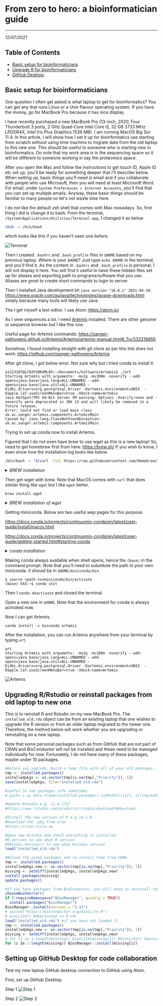 # From zero to hero: a bioinformatician guide
---
*12/07/2021*

## Table of Contents
* [Basic setup for bioinformaticians](#Basic)
* [Upgrade R for bioinformaticians](#Rupgrade)
* [GitHub Desktop](#gitdesk)


<a name="Basic"></a>
## Basic setup for bioinformaticians

One question I often get asked is what laptop to get for bioinformatics? You can get
any that runs Linux or a Unix flavour operating system. If you have the money, go for MacBook Pro because
it has nice display.

I have recently purchased a new MacBook Pro (13-inch, 2020, Four Thunderbolt 3 ports,
2 GHz Quad-Core Intel Core i5, 32 GB 3733 MHz LPDDR4X, Intel Iris Plus Graphics 1536 MB).
I am running MacOS Big Sur 11.4. In this article, I will show how I set it up for bioinformatics use starting from scratch
without using time machine to migrate data from the old laptop to this new one. This should
be useful to someone who is starting new in bioinformatics. Do note that my work area is
in the sequencing space so it will be different to someone working in say the proteomics space.

After you open the Mac and follow the instructions to get touch ID, Apple ID etc set up, you'll
be ready for something deeper that I'll describe below. When setting up, basic things you'll
need is email and if you collaborate with people who use Microsoft, then you will need
at least Microsoft Word. For email, under `System Preferences > Internet Accounts`, you'll
find that you can set up multiple emails. Anyway, these basic things should be familiar to many
people so let's not waste time here.

I do not like the default zsh shell that comes with Mac nowadays. So, first thing I did is change it to bash. From the terminal,
`/System/Applications/Utilities/Terminal.app`, I changed it as below

```bash
chsh -s /bin/bash
```

which looks like this if you haven't seen one before.

![Terminal](terminal.png)

Then I created `.bashrc` and `.bash_profile` files in `$HOME` based on my previous laptop. Where
is your `$HOME`? Just type `echo $HOME` in the terminal, and you'll find it.
As the content in `.bashrc` and `.bash_profile` is personal,
I will not display it here. You will find it useful to have these hidden files set up
for aliases and exporting path to programs/software that you use. Aliases are great to create
short commands to login to server.

Then I installed Java development kit `java version "16.0.1" 2021-04-20`: https://www.oracle.com/au/java/technologies/javase-downloads.html simply because many tools will likely use Java.

The I get myself a text editor. I use Atom: https://atom.io/

As I view sequences a lot, I need [Artemis](https://www.sanger.ac.uk/tool/artemis/) installed. There are other genome or sequence
browser but I like this one.

Useful page for Artemis commands: https://sanger-pathogens.github.io/Artemis/Artemis/artemis-manual.html#_Toc532218858

Somehow, I found installing straight with git clone as per this link does not work: https://github.com/sanger-pathogens/Artemis

After git clone, I got below error. Not sure why but I tried conda to install it.
```console
a1223107@LC02FV06VML85:~/Documents/Software/Artemis$ ./art
Starting Artemis with arguments: -mx2g -ms100m -noverify --add-opens=java.base/java.lang=ALL-UNNAMED --add-opens=java.base/java.util=ALL-UNNAMED -Djdbc.drivers=org.postgresql.Driver -Dartemis.environment=UNIX  -Dapple.laf.useScreenMenuBar=true -Xdock:name=Artemis
Java HotSpot(TM) 64-Bit Server VM warning: Options -Xverify:none and -noverify were deprecated in JDK 13 and will likely be removed in a future release.
Error: Could not find or load main class uk.ac.sanger.artemis.components.ArtemisMain
Caused by: java.lang.ClassNotFoundException: uk.ac.sanger.artemis.components.ArtemisMain
```

Trying to set up conda now to install Artemis.

Figured that I do not even have brew to use wget as this is a new laptop!
So, need to get homebrew first from here: https://brew.sh/
If you wish to know, I even show how the installation log looks like below.

```bash
/bin/bash -c "$(curl -fsSL https://raw.githubusercontent.com/Homebrew/install/HEAD/install.sh)"
```

<details>
<summary>
<i> BREW installation </i>
</summary>
<p>
==> Checking for `sudo` access (which may request your password).
Password:
==> This script will install:
/usr/local/bin/brew
/usr/local/share/doc/homebrew
/usr/local/share/man/man1/brew.1
/usr/local/share/zsh/site-functions/_brew
/usr/local/etc/bash_completion.d/brew
/usr/local/Homebrew
==> The following existing directories will be made group writable:
/usr/local/bin
/usr/local/include
/usr/local/lib
/usr/local/share
/usr/local/lib/pkgconfig
/usr/local/share/info
/usr/local/share/man
/usr/local/share/man/man1
/usr/local/share/man/man3
/usr/local/share/man/man5
==> The following existing directories will have their owner set to a1223107:
/usr/local/bin
/usr/local/include
/usr/local/lib
/usr/local/share
/usr/local/lib/pkgconfig
/usr/local/share/info
/usr/local/share/man
/usr/local/share/man/man1
/usr/local/share/man/man3
/usr/local/share/man/man5
==> The following existing directories will have their group set to admin:
/usr/local/bin
/usr/local/include
/usr/local/lib
/usr/local/share
/usr/local/lib/pkgconfig
/usr/local/share/info
/usr/local/share/man
/usr/local/share/man/man1
/usr/local/share/man/man3
/usr/local/share/man/man5
==> The following new directories will be created:
/usr/local/etc
/usr/local/sbin
/usr/local/var
/usr/local/opt
/usr/local/share/zsh
/usr/local/share/zsh/site-functions
/usr/local/var/homebrew
/usr/local/var/homebrew/linked
/usr/local/Cellar
/usr/local/Caskroom
/usr/local/Frameworks

Press RETURN to continue or any other key to abort
==> /usr/bin/sudo /bin/chmod u+rwx /usr/local/bin /usr/local/include /usr/local/lib /usr/local/share /usr/local/lib/pkgconfig /usr/local/share/info /usr/local/share/man /usr/local/share/man/man1 /usr/local/share/man/man3 /usr/local/share/man/man5
<...truncated some lines here...>
==> Downloading and installing Homebrew...
remote: Enumerating objects: 187070, done.
remote: Counting objects: 100% (222/222), done.
remote: Compressing objects: 100% (134/134), done.
remote: Total 187070 (delta 96), reused 196 (delta 82), pack-reused 186848
Receiving objects: 100% (187070/187070), 50.59 MiB | 2.35 MiB/s, done.
Resolving deltas: 100% (138668/138668), done.
From https://github.com/Homebrew/brew
 * [new branch]          automerge-linux -> origin/automerge-linux
 * [new branch]          dependabot/bundler/Library/Homebrew/sorbet-0.5.6442 -> origin/dependabot/bundler/Library/Homebrew/sorbet-0.5.6442
 * [new branch]          master          -> origin/master
 * [new tag]             0.1             -> 0.1
 * [new tag]             0.2             -> 0.2
 * [new tag]             0.3             -> 0.3
 * [new tag]             0.4             -> 0.4
 * [new tag]             0.5             -> 0.5
 * [new tag]             0.6             -> 0.6
 * [new tag]             0.7             -> 0.7
 * [new tag]             0.7.1           -> 0.7.1
 * [new tag]             0.8             -> 0.8
 * [new tag]             0.8.1           -> 0.8.1
 * [new tag]             0.9             -> 0.9
 * [new tag]             0.9.1           -> 0.9.1
 * [new tag]             0.9.2           -> 0.9.2
 * [new tag]             0.9.3           -> 0.9.3
 * [new tag]             0.9.4           -> 0.9.4
 * [new tag]             0.9.5           -> 0.9.5
 * [new tag]             0.9.8           -> 0.9.8
 * [new tag]             0.9.9           -> 0.9.9
 * [new tag]             1.0.0           -> 1.0.0
 * [new tag]             1.0.1           -> 1.0.1
 * [new tag]             1.0.2           -> 1.0.2
 * [new tag]             1.0.3           -> 1.0.3
 * [new tag]             1.0.4           -> 1.0.4
 * [new tag]             1.0.5           -> 1.0.5
 * [new tag]             1.0.6           -> 1.0.6
 * [new tag]             1.0.7           -> 1.0.7
 * [new tag]             1.0.8           -> 1.0.8
 * [new tag]             1.0.9           -> 1.0.9
 * [new tag]             1.1.0           -> 1.1.0
 * [new tag]             1.1.1           -> 1.1.1
 * [new tag]             1.1.10          -> 1.1.10
 * [new tag]             1.1.11          -> 1.1.11
 * [new tag]             1.1.12          -> 1.1.12
 * [new tag]             1.1.13          -> 1.1.13
 * [new tag]             1.1.2           -> 1.1.2
 * [new tag]             1.1.3           -> 1.1.3
 * [new tag]             1.1.4           -> 1.1.4
 * [new tag]             1.1.5           -> 1.1.5
 * [new tag]             1.1.6           -> 1.1.6
 * [new tag]             1.1.7           -> 1.1.7
 * [new tag]             1.1.8           -> 1.1.8
 * [new tag]             1.1.9           -> 1.1.9
 * [new tag]             1.2.0           -> 1.2.0
 * [new tag]             1.2.1           -> 1.2.1
 * [new tag]             1.2.2           -> 1.2.2
 * [new tag]             1.2.3           -> 1.2.3
 * [new tag]             1.2.4           -> 1.2.4
 * [new tag]             1.2.5           -> 1.2.5
 * [new tag]             1.2.6           -> 1.2.6
 * [new tag]             1.3.0           -> 1.3.0
 * [new tag]             1.3.1           -> 1.3.1
 * [new tag]             1.3.2           -> 1.3.2
 * [new tag]             1.3.3           -> 1.3.3
 * [new tag]             1.3.4           -> 1.3.4
 * [new tag]             1.3.5           -> 1.3.5
 * [new tag]             1.3.6           -> 1.3.6
 * [new tag]             1.3.7           -> 1.3.7
 * [new tag]             1.3.8           -> 1.3.8
 * [new tag]             1.3.9           -> 1.3.9
 * [new tag]             1.4.0           -> 1.4.0
 * [new tag]             1.4.1           -> 1.4.1
 * [new tag]             1.4.2           -> 1.4.2
 * [new tag]             1.4.3           -> 1.4.3
 * [new tag]             1.5.0           -> 1.5.0
 * [new tag]             1.5.1           -> 1.5.1
 * [new tag]             1.5.10          -> 1.5.10
 * [new tag]             1.5.11          -> 1.5.11
 * [new tag]             1.5.12          -> 1.5.12
 * [new tag]             1.5.13          -> 1.5.13
 * [new tag]             1.5.14          -> 1.5.14
 * [new tag]             1.5.2           -> 1.5.2
 * [new tag]             1.5.3           -> 1.5.3
 * [new tag]             1.5.4           -> 1.5.4
 * [new tag]             1.5.5           -> 1.5.5
 * [new tag]             1.5.6           -> 1.5.6
 * [new tag]             1.5.7           -> 1.5.7
 * [new tag]             1.5.8           -> 1.5.8
 * [new tag]             1.5.9           -> 1.5.9
 * [new tag]             1.6.0           -> 1.6.0
 * [new tag]             1.6.1           -> 1.6.1
 * [new tag]             1.6.10          -> 1.6.10
 * [new tag]             1.6.11          -> 1.6.11
 * [new tag]             1.6.12          -> 1.6.12
 * [new tag]             1.6.13          -> 1.6.13
 * [new tag]             1.6.14          -> 1.6.14
 * [new tag]             1.6.15          -> 1.6.15
 * [new tag]             1.6.16          -> 1.6.16
 * [new tag]             1.6.17          -> 1.6.17
 * [new tag]             1.6.2           -> 1.6.2
 * [new tag]             1.6.3           -> 1.6.3
 * [new tag]             1.6.4           -> 1.6.4
 * [new tag]             1.6.5           -> 1.6.5
 * [new tag]             1.6.6           -> 1.6.6
 * [new tag]             1.6.7           -> 1.6.7
 * [new tag]             1.6.8           -> 1.6.8
 * [new tag]             1.6.9           -> 1.6.9
 * [new tag]             1.7.0           -> 1.7.0
 * [new tag]             1.7.1           -> 1.7.1
 * [new tag]             1.7.2           -> 1.7.2
 * [new tag]             1.7.3           -> 1.7.3
 * [new tag]             1.7.4           -> 1.7.4
 * [new tag]             1.7.5           -> 1.7.5
 * [new tag]             1.7.6           -> 1.7.6
 * [new tag]             1.7.7           -> 1.7.7
 * [new tag]             1.8.0           -> 1.8.0
 * [new tag]             1.8.1           -> 1.8.1
 * [new tag]             1.8.2           -> 1.8.2
 * [new tag]             1.8.3           -> 1.8.3
 * [new tag]             1.8.4           -> 1.8.4
 * [new tag]             1.8.5           -> 1.8.5
 * [new tag]             1.8.6           -> 1.8.6
 * [new tag]             1.9.0           -> 1.9.0
 * [new tag]             1.9.1           -> 1.9.1
 * [new tag]             1.9.2           -> 1.9.2
 * [new tag]             1.9.3           -> 1.9.3
 * [new tag]             2.0.0           -> 2.0.0
 * [new tag]             2.0.1           -> 2.0.1
 * [new tag]             2.0.2           -> 2.0.2
 * [new tag]             2.0.3           -> 2.0.3
 * [new tag]             2.0.4           -> 2.0.4
 * [new tag]             2.0.5           -> 2.0.5
 * [new tag]             2.0.6           -> 2.0.6
 * [new tag]             2.1.0           -> 2.1.0
 * [new tag]             2.1.1           -> 2.1.1
 * [new tag]             2.1.10          -> 2.1.10
 * [new tag]             2.1.11          -> 2.1.11
 * [new tag]             2.1.12          -> 2.1.12
 * [new tag]             2.1.13          -> 2.1.13
 * [new tag]             2.1.14          -> 2.1.14
 * [new tag]             2.1.15          -> 2.1.15
 * [new tag]             2.1.16          -> 2.1.16
 * [new tag]             2.1.2           -> 2.1.2
 * [new tag]             2.1.3           -> 2.1.3
 * [new tag]             2.1.4           -> 2.1.4
 * [new tag]             2.1.5           -> 2.1.5
 * [new tag]             2.1.6           -> 2.1.6
 * [new tag]             2.1.7           -> 2.1.7
 * [new tag]             2.1.8           -> 2.1.8
 * [new tag]             2.1.9           -> 2.1.9
 * [new tag]             2.2.0           -> 2.2.0
 * [new tag]             2.2.1           -> 2.2.1
 * [new tag]             2.2.10          -> 2.2.10
 * [new tag]             2.2.11          -> 2.2.11
 * [new tag]             2.2.12          -> 2.2.12
 * [new tag]             2.2.13          -> 2.2.13
 * [new tag]             2.2.14          -> 2.2.14
 * [new tag]             2.2.15          -> 2.2.15
 * [new tag]             2.2.16          -> 2.2.16
 * [new tag]             2.2.17          -> 2.2.17
 * [new tag]             2.2.2           -> 2.2.2
 * [new tag]             2.2.3           -> 2.2.3
 * [new tag]             2.2.4           -> 2.2.4
 * [new tag]             2.2.5           -> 2.2.5
 * [new tag]             2.2.6           -> 2.2.6
 * [new tag]             2.2.7           -> 2.2.7
 * [new tag]             2.2.8           -> 2.2.8
 * [new tag]             2.2.9           -> 2.2.9
 * [new tag]             2.3.0           -> 2.3.0
 * [new tag]             2.4.0           -> 2.4.0
 * [new tag]             2.4.1           -> 2.4.1
 * [new tag]             2.4.10          -> 2.4.10
 * [new tag]             2.4.11          -> 2.4.11
 * [new tag]             2.4.12          -> 2.4.12
 * [new tag]             2.4.13          -> 2.4.13
 * [new tag]             2.4.14          -> 2.4.14
 * [new tag]             2.4.15          -> 2.4.15
 * [new tag]             2.4.16          -> 2.4.16
 * [new tag]             2.4.2           -> 2.4.2
 * [new tag]             2.4.3           -> 2.4.3
 * [new tag]             2.4.4           -> 2.4.4
 * [new tag]             2.4.5           -> 2.4.5
 * [new tag]             2.4.6           -> 2.4.6
 * [new tag]             2.4.7           -> 2.4.7
 * [new tag]             2.4.8           -> 2.4.8
 * [new tag]             2.4.9           -> 2.4.9
 * [new tag]             2.5.0           -> 2.5.0
 * [new tag]             2.5.1           -> 2.5.1
 * [new tag]             2.5.10          -> 2.5.10
 * [new tag]             2.5.11          -> 2.5.11
 * [new tag]             2.5.12          -> 2.5.12
 * [new tag]             2.5.2           -> 2.5.2
 * [new tag]             2.5.3           -> 2.5.3
 * [new tag]             2.5.4           -> 2.5.4
 * [new tag]             2.5.5           -> 2.5.5
 * [new tag]             2.5.6           -> 2.5.6
 * [new tag]             2.5.7           -> 2.5.7
 * [new tag]             2.5.8           -> 2.5.8
 * [new tag]             2.5.9           -> 2.5.9
 * [new tag]             2.6.0           -> 2.6.0
 * [new tag]             2.6.1           -> 2.6.1
 * [new tag]             2.6.2           -> 2.6.2
 * [new tag]             2.7.0           -> 2.7.0
 * [new tag]             2.7.1           -> 2.7.1
 * [new tag]             2.7.2           -> 2.7.2
 * [new tag]             2.7.3           -> 2.7.3
 * [new tag]             2.7.4           -> 2.7.4
 * [new tag]             2.7.5           -> 2.7.5
 * [new tag]             2.7.6           -> 2.7.6
 * [new tag]             2.7.7           -> 2.7.7
 * [new tag]             3.0.0           -> 3.0.0
 * [new tag]             3.0.1           -> 3.0.1
 * [new tag]             3.0.10          -> 3.0.10
 * [new tag]             3.0.11          -> 3.0.11
 * [new tag]             3.0.2           -> 3.0.2
 * [new tag]             3.0.3           -> 3.0.3
 * [new tag]             3.0.4           -> 3.0.4
 * [new tag]             3.0.5           -> 3.0.5
 * [new tag]             3.0.6           -> 3.0.6
 * [new tag]             3.0.7           -> 3.0.7
 * [new tag]             3.0.8           -> 3.0.8
 * [new tag]             3.0.9           -> 3.0.9
 * [new tag]             3.1.0           -> 3.1.0
 * [new tag]             3.1.1           -> 3.1.1
 * [new tag]             3.1.10          -> 3.1.10
 * [new tag]             3.1.11          -> 3.1.11
 * [new tag]             3.1.12          -> 3.1.12
 * [new tag]             3.1.2           -> 3.1.2
 * [new tag]             3.1.3           -> 3.1.3
 * [new tag]             3.1.4           -> 3.1.4
 * [new tag]             3.1.5           -> 3.1.5
 * [new tag]             3.1.6           -> 3.1.6
 * [new tag]             3.1.7           -> 3.1.7
 * [new tag]             3.1.8           -> 3.1.8
 * [new tag]             3.1.9           -> 3.1.9
 * [new tag]             3.2.0           -> 3.2.0
 * [new tag]             3.2.1           -> 3.2.1
HEAD is now at 5659d74ff Merge pull request #11646 from chenrui333/add-test-epub
==> Tapping homebrew/core
remote: Enumerating objects: 996444, done.
remote: Counting objects: 100% (14/14), done.
remote: Compressing objects: 100% (10/10), done.
remote: Total 996444 (delta 6), reused 9 (delta 4), pack-reused 996430
Receiving objects: 100% (996444/996444), 398.02 MiB | 2.34 MiB/s, done.
Resolving deltas: 100% (680530/680530), done.
From https://github.com/Homebrew/homebrew-core
 * [new branch]            master     -> origin/master
Updating files: 100% (5995/5995), done.
HEAD is now at d7f42b1af4 you-get: update 0.4.1536 bottle.
==> Installation successful!

==> Homebrew has enabled anonymous aggregate formulae and cask analytics.
Read the analytics documentation (and how to opt-out) here:
  https://docs.brew.sh/Analytics
No analytics data has been sent yet (or will be during this `install` run).

==> Homebrew is run entirely by unpaid volunteers. Please consider donating:
  https://github.com/Homebrew/brew#donations

==> Next steps:
- Run `brew help` to get started
- Further documentation:
    https://docs.brew.sh

</p>
</details>

Then get wget with brew. Note that MacOS comes with `curl` that does similar thing
like `wget` but I like `wget` better.

```console
brew install wget
```

<details>
<summary>
<i> BREW installation of wget </i>
</summary>
<p>
==> Downloading https://ghcr.io/v2/homebrew/core/gettext/manifests/0.21
######################################################################## 100.0%
==> Downloading https://ghcr.io/v2/homebrew/core/gettext/blobs/sha256:a025e143fe3f5f7e24a936b8b
==> Downloading from https://pkg-containers.githubusercontent.com/ghcr1/blobs/sha256:a025e143fe
######################################################################## 100.0%
==> Downloading https://ghcr.io/v2/homebrew/core/libunistring/manifests/0.9.10
######################################################################## 100.0%
==> Downloading https://ghcr.io/v2/homebrew/core/libunistring/blobs/sha256:5d336bd939f678b48dc1
==> Downloading from https://pkg-containers.githubusercontent.com/ghcr1/blobs/sha256:5d336bd939
######################################################################## 100.0%
==> Downloading https://ghcr.io/v2/homebrew/core/libidn2/manifests/2.3.1-1
######################################################################## 100.0%
==> Downloading https://ghcr.io/v2/homebrew/core/libidn2/blobs/sha256:25c6ccfc501690f453ebcb4ce
==> Downloading from https://pkg-containers.githubusercontent.com/ghcr1/blobs/sha256:25c6ccfc50
######################################################################## 100.0%
==> Downloading https://ghcr.io/v2/homebrew/core/openssl/1.1/manifests/1.1.1k
######################################################################## 100.0%
==> Downloading https://ghcr.io/v2/homebrew/core/openssl/1.1/blobs/sha256:17d94c51ddfa8364baed5
==> Downloading from https://pkg-containers.githubusercontent.com/ghcr1/blobs/sha256:17d94c51dd
######################################################################## 100.0%
==> Downloading https://ghcr.io/v2/homebrew/core/wget/manifests/1.21.1-1
######################################################################## 100.0%
==> Downloading https://ghcr.io/v2/homebrew/core/wget/blobs/sha256:277577a3a30ff9bf60d0e4b81957
==> Downloading from https://pkg-containers.githubusercontent.com/ghcr1/blobs/sha256:277577a3a3
######################################################################## 100.0%
==> Installing dependencies for wget: gettext, libunistring, libidn2 and openssl@1.1
==> Installing wget dependency: gettext
==> Pouring gettext--0.21.big_sur.bottle.tar.gz
🍺  /usr/local/Cellar/gettext/0.21: 1,953 files, 19.8MB
==> Installing wget dependency: libunistring
==> Pouring libunistring--0.9.10.big_sur.bottle.tar.gz
🍺  /usr/local/Cellar/libunistring/0.9.10: 55 files, 4.5MB
==> Installing wget dependency: libidn2
==> Pouring libidn2--2.3.1.big_sur.bottle.1.tar.gz
🍺  /usr/local/Cellar/libidn2/2.3.1: 73 files, 812.3KB
==> Installing wget dependency: openssl@1.1
==> Pouring openssl@1.1--1.1.1k.big_sur.bottle.tar.gz
==> Regenerating CA certificate bundle from keychain, this may take a while...
🍺  /usr/local/Cellar/openssl@1.1/1.1.1k: 8,071 files, 18.5MB
==> Installing wget
==> Pouring wget--1.21.1.big_sur.bottle.1.tar.gz
🍺  /usr/local/Cellar/wget/1.21.1: 88 files, 4MB
</p>
</details>

Getting miniconda. Below are two useful wep pages for this purpose.

https://docs.conda.io/projects/continuumio-conda/en/latest/user-guide/install/macos.html

https://docs.conda.io/projects/continuumio-conda/en/latest/user-guide/getting-started.html#starting-conda

<details>
<summary>
<i> conda installation </i>
</summary>
<p>

```console
$ wget https://repo.anaconda.com/miniconda/Miniconda3-latest-MacOSX-x86_64.sh -O ~/miniconda.sh
--2021-07-12 14:39:40--  https://repo.anaconda.com/miniconda/Miniconda3-latest-MacOSX-x86_64.sh
<...truncated some lines...>
HTTP request sent, awaiting response... 200 OK
Length: 57112343 (54M) [application/x-sh]
Saving to: ‘/Users/XXX/miniconda.sh’

/Users/XXX/minicon 100%[==============================>]  54.47M  2.38MB/s    in 23s

2021-07-12 14:40:03 (2.37 MB/s) - ‘/Users/XXX/miniconda.sh’ saved [57112343/57112343]

$ bash ~/miniconda.sh -b -p $HOME/miniconda
PREFIX=/Users/XXX/miniconda
Unpacking payload ...
Collecting package metadata (current_repodata.json): done
Solving environment: done

## Package Plan ##

  environment location: /Users/XXX/miniconda

  added / updated specs:
    - brotlipy==0.7.0=py38h9ed2024_1003
    - ca-certificates==2020.10.14=0
    - certifi==2020.6.20=pyhd3eb1b0_3
    - cffi==1.14.3=py38h2125817_2
    - chardet==3.0.4=py38hecd8cb5_1003
    - conda-package-handling==1.7.2=py38h22f3db7_0
    - conda==4.9.2=py38hecd8cb5_0
    - cryptography==3.2.1=py38hbcfaee0_1
    - idna==2.10=py_0
    - libcxx==10.0.0=1
    - libedit==3.1.20191231=h1de35cc_1
    - libffi==3.3=hb1e8313_2
    - ncurses==6.2=h0a44026_1
    - openssl==1.1.1h=haf1e3a3_0
    - pip==20.2.4=py38hecd8cb5_0
    - pycosat==0.6.3=py38h1de35cc_1
    - pycparser==2.20=py_2
    - pyopenssl==19.1.0=pyhd3eb1b0_1
    - pysocks==1.7.1=py38_1
    - python.app==2=py38_10
    - python==3.8.5=h26836e1_1
    - readline==8.0=h1de35cc_0
    - requests==2.24.0=py_0
    - ruamel_yaml==0.15.87=py38haf1e3a3_1
    - setuptools==50.3.1=py38hecd8cb5_1
    - six==1.15.0=py38hecd8cb5_0
    - sqlite==3.33.0=hffcf06c_0
    - tk==8.6.10=hb0a8c7a_0
    - tqdm==4.51.0=pyhd3eb1b0_0
    - urllib3==1.25.11=py_0
    - wheel==0.35.1=pyhd3eb1b0_0
    - xz==5.2.5=h1de35cc_0
    - yaml==0.2.5=haf1e3a3_0
    - zlib==1.2.11=h1de35cc_3


The following NEW packages will be INSTALLED:

  brotlipy           pkgs/main/osx-64::brotlipy-0.7.0-py38h9ed2024_1003
  ca-certificates    pkgs/main/osx-64::ca-certificates-2020.10.14-0
  certifi            pkgs/main/noarch::certifi-2020.6.20-pyhd3eb1b0_3
  cffi               pkgs/main/osx-64::cffi-1.14.3-py38h2125817_2
  chardet            pkgs/main/osx-64::chardet-3.0.4-py38hecd8cb5_1003
  conda              pkgs/main/osx-64::conda-4.9.2-py38hecd8cb5_0
  conda-package-han~ pkgs/main/osx-64::conda-package-handling-1.7.2-py38h22f3db7_0
  cryptography       pkgs/main/osx-64::cryptography-3.2.1-py38hbcfaee0_1
  idna               pkgs/main/noarch::idna-2.10-py_0
  libcxx             pkgs/main/osx-64::libcxx-10.0.0-1
  libedit            pkgs/main/osx-64::libedit-3.1.20191231-h1de35cc_1
  libffi             pkgs/main/osx-64::libffi-3.3-hb1e8313_2
  ncurses            pkgs/main/osx-64::ncurses-6.2-h0a44026_1
  openssl            pkgs/main/osx-64::openssl-1.1.1h-haf1e3a3_0
  pip                pkgs/main/osx-64::pip-20.2.4-py38hecd8cb5_0
  pycosat            pkgs/main/osx-64::pycosat-0.6.3-py38h1de35cc_1
  pycparser          pkgs/main/noarch::pycparser-2.20-py_2
  pyopenssl          pkgs/main/noarch::pyopenssl-19.1.0-pyhd3eb1b0_1
  pysocks            pkgs/main/osx-64::pysocks-1.7.1-py38_1
  python             pkgs/main/osx-64::python-3.8.5-h26836e1_1
  python.app         pkgs/main/osx-64::python.app-2-py38_10
  readline           pkgs/main/osx-64::readline-8.0-h1de35cc_0
  requests           pkgs/main/noarch::requests-2.24.0-py_0
  ruamel_yaml        pkgs/main/osx-64::ruamel_yaml-0.15.87-py38haf1e3a3_1
  setuptools         pkgs/main/osx-64::setuptools-50.3.1-py38hecd8cb5_1
  six                pkgs/main/osx-64::six-1.15.0-py38hecd8cb5_0
  sqlite             pkgs/main/osx-64::sqlite-3.33.0-hffcf06c_0
  tk                 pkgs/main/osx-64::tk-8.6.10-hb0a8c7a_0
  tqdm               pkgs/main/noarch::tqdm-4.51.0-pyhd3eb1b0_0
  urllib3            pkgs/main/noarch::urllib3-1.25.11-py_0
  wheel              pkgs/main/noarch::wheel-0.35.1-pyhd3eb1b0_0
  xz                 pkgs/main/osx-64::xz-5.2.5-h1de35cc_0
  yaml               pkgs/main/osx-64::yaml-0.2.5-haf1e3a3_0
  zlib               pkgs/main/osx-64::zlib-1.2.11-h1de35cc_3


Preparing transaction: done
Executing transaction: done
installation finished.
```
</p>
</details>

Making conda always available when shell opens, hence the `(base)` in the command
prompt. Note that you'll need to substitute the path to your own miniconda. It should
be in `$HOME/miniconda/bin`

```console
$ source <path-to>miniconda/bin/activate
(base) XXX:~$ conda init
```

Then I `conda deactivate` and closed the terminal.

Open a new one in `$HOME`. Note that the environment for conda is always activated now.

Now I can get Artemis.

```console
conda install -c bioconda artemis
```

After the installation, you can run Artemis anywhere from your terminal by typing `art`.

```console
art
Starting Artemis with arguments: -mx2g -ms100m -noverify --add-opens=java.base/java.lang=ALL-UNNAMED --add-opens=java.base/java.util=ALL-UNNAMED -Djdbc.drivers=org.postgresql.Driver -Dartemis.environment=UNIX  -Dapple.laf.useScreenMenuBar=true -Xdock:name=Artemis
```

![Artemis](artemis.png)

<a name="Rupgrade"></a>
## Upgrading R/Rstudio or reinstall packages from old laptop to new one

This is to reinstall R and Rstudio on my new MacBook Pro. The `installed_old.rda` object can
be from an existing laptop that one wishes to upgrade the R version or from an
older laptop migrated to the newer one. Therefore, the method below will work whether
you are upgrading or reinstalling on a new laptop.

Note that some personal packages such as from GitHub that are not part of CRAN and
BioConductor will not be installed and these need to be managed individually for now.
Fortunately, I do not have many of these packages, maybe under 10 packages.

```R
#Before you upgrade, build a temp file with all of your old packages.
tmp <- installed.packages()
installedpkgs <- as.vector(tmp[is.na(tmp[,"Priority"]), 1])
save(installedpkgs, file="installed_old.rda")

#useful to see packages info sometimes
# packs = as.data.frame(installed.packages(.libPaths()[1]), stringsAsFactors = F)

#Update Rstudio e.g. v1.4.1717
#https://www.rstudio.com/products/rstudio/download/#download

#Install the new version of R e.g v4.1.0
#Download the .pkg from cran
#https://cran.csiro.au

#Open new Rstudio and check everything is installed
#R.version to see what R version
#RStudio.Version() to see what Rstudio version
load("installed_old.rda")

#Reload the saved packages and re-install them from CRAN
tmp <- installed.packages()
installedpkgs.new <- as.vector(tmp[is.na(tmp[,"Priority"]), 1])
missing <- setdiff(installedpkgs, installedpkgs.new)
install.packages(missing)
update.packages()

#If you have packages from BioConductor, you will need to reinstall them
chooseBioCmirror()
if (!requireNamespace("BiocManager", quietly = TRUE))
  install.packages("BiocManager")
BiocManager::install(version = "3.13")
# source("https://bioconductor.org/biocLite.R")
# biocLite() #deprecated in R v4+
load("installed_old.rda") #if you have not loaded it
tmp <- installed.packages()
installedpkgs.new <- as.vector(tmp[is.na(tmp[,"Priority"]), 1])
missing <- setdiff(installedpkgs, installedpkgs.new)
# for (i in 1:length(missing)) biocLite(missing[i]) #biocLite() deprecated in R v4+
for (i in 1:length(missing)) BiocManager::install(missing[i])
```

<a name="gitdesk"></a>
## Setting up GitHub Desktop for code collaboration

Test my new laptop GitHub desktop connection to GitHub using Atom.

First, set up GitHub Desktop.

Step 1
![Step 1](github_desktop_step1.png)

Step 2
![Step 2](github_desktop_step2.png)
